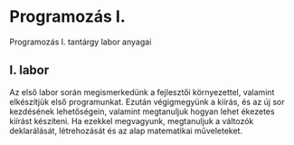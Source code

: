 # Programozás I.
Programozás I. tantárgy labor anyagai

## I. labor
Az első labor során megismerkedünk a fejlesztői környezettel, valamint elkészítjük első programunkat.
Ezután végigmegyünk a kiírás, és az új sor kezdésének lehetőségein, valamint megtanuljuk hogyan lehet ékezetes kiírást készíteni.
Ha ezekkel megvagyunk, megtanuljuk a változók deklarálását, létrehozását és az alap matematikai műveleteket.
